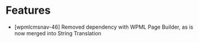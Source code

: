 # Features
* [wpmlcmsnav-46] Removed dependency with WPML Page Builder, as is now merged into String Translation